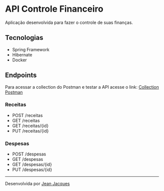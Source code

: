 # API Controle Financeiro

Aplicação desenvolvida para fazer o controle de suas finanças.

## Tecnologias

- Spring Framework
- Hibernate
- Docker

## Endpoints 

Para acessar a collection do Postman e testar a API acesse o link: [Collection Postman](./resources/)

### Receitas
- POST /receitas
- GET /receitas
- GET /receitas/{id}
- PUT /receitas/{id}

### Despesas
- POST /despesas
- GET /despesas
- GET /despesas/{id}
- PUT /despesas/{id}

---
Desenvolvida por [Jean Jacques](https://github.com/jjeanjacques10)
